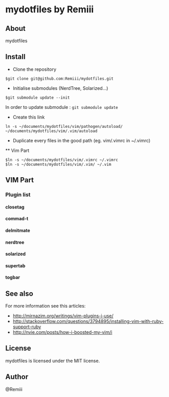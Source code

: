 # mydotfiles by Remiii

## About

mydotfiles

## Install

* Clone the repository

`$git clone git@github.com:Remiii/mydotfiles.git`

* Initialise submodules (NerdTree, Solarized...)

`$git submodule update --init`

In order to update submodule : `git submodule update`

* Create this link

`ln -s ~/documents/mydotfiles/vim/pathogen/autoload/ ~/documents/mydotfiles/vim/.vim/autoload`

* Duplicate every files in the good path (eg. vim/.vimrc in ~/.vimrc)

** Vim Part

`$ln -s ~/documents/mydotfiles/vim/.vimrc ~/.vimrc`<br >
`$ln -s ~/documents/mydotfiles/vim/.vim/ ~/.vim`

## VIM Part

### Plugin list

#### closetag
#### commad-t
#### delmitmate
#### nerdtree
#### solarized
#### supertab
#### togbar

## See also

For more information see this articles:

* http://mirnazim.org/writings/vim-plugins-i-use/
* http://stackoverflow.com/questions/3794895/installing-vim-with-ruby-support-ruby
* http://nvie.com/posts/how-i-boosted-my-vim/i

## License

mydotfiles is licensed under the MIT license.

## Author

@Remiii

